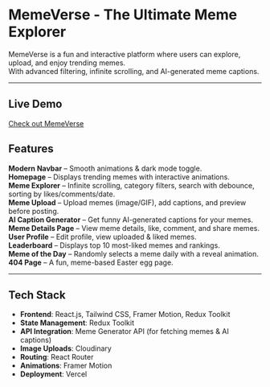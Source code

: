 # MemeVerse - The Ultimate Meme Explorer 

MemeVerse is a fun and interactive platform where users can explore, upload, and enjoy trending memes.  
With advanced filtering, infinite scrolling, and AI-generated meme captions.

---

##  Live Demo  
 [Check out MemeVerse](https://meme-verse-webapp-erkw.vercel.app/)  



## Features  

 **Modern Navbar** – Smooth animations & dark mode toggle.  
 **Homepage** – Displays trending memes with interactive animations.  
 **Meme Explorer** – Infinite scrolling, category filters, search with debounce, sorting by likes/comments/date.  
 **Meme Upload** – Upload memes (image/GIF), add captions, and preview before posting.  
 **AI Caption Generator** – Get funny AI-generated captions for your memes.  
 **Meme Details Page** – View meme details, like, comment, and share memes.  
 **User Profile** – Edit profile, view uploaded & liked memes.  
 **Leaderboard** – Displays top 10 most-liked memes and rankings.  
 **Meme of the Day** – Randomly selects a meme daily with a reveal animation.  
 **404 Page** – A fun, meme-based Easter egg page.  

---

##  Tech Stack  

- **Frontend**: React.js, Tailwind CSS, Framer Motion, Redux Toolkit  
- **State Management**: Redux Toolkit  
- **API Integration**: Meme Generator API (for fetching memes & AI captions)  
- **Image Uploads**: Cloudinary  
- **Routing**: React Router  
- **Animations**: Framer Motion  
- **Deployment**: Vercel 



